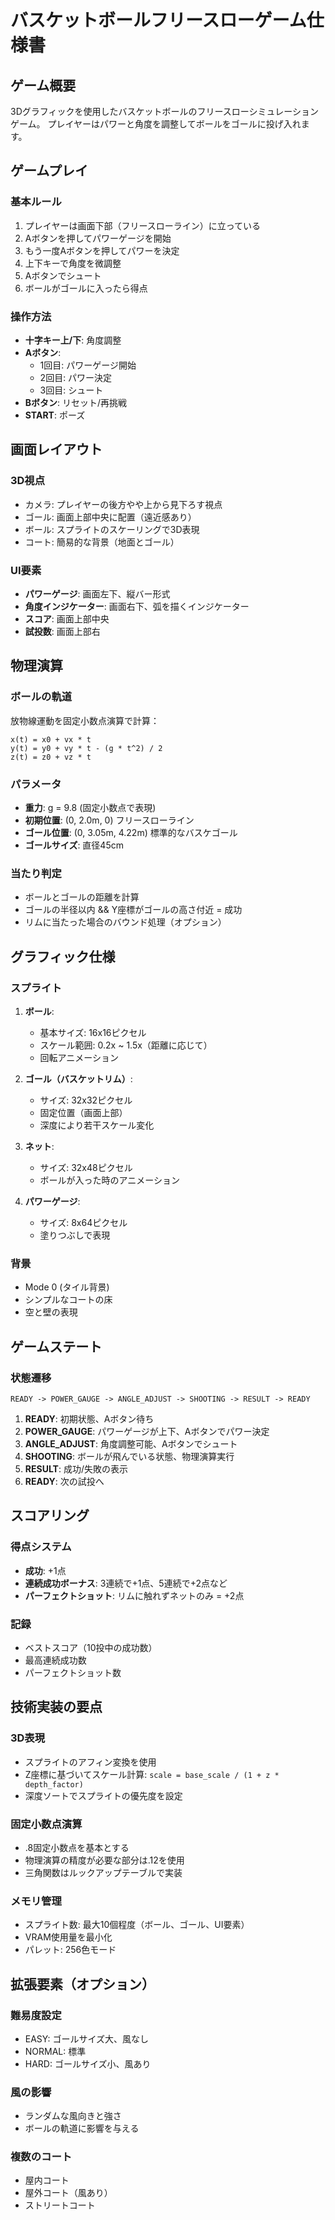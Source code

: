 # バスケットボールフリースローゲーム仕様書

## ゲーム概要
3Dグラフィックを使用したバスケットボールのフリースローシミュレーションゲーム。
プレイヤーはパワーと角度を調整してボールをゴールに投げ入れます。

## ゲームプレイ

### 基本ルール
1. プレイヤーは画面下部（フリースローライン）に立っている
2. Aボタンを押してパワーゲージを開始
3. もう一度Aボタンを押してパワーを決定
4. 上下キーで角度を微調整
5. Aボタンでシュート
6. ボールがゴールに入ったら得点

### 操作方法
- **十字キー上/下**: 角度調整
- **Aボタン**:
  - 1回目: パワーゲージ開始
  - 2回目: パワー決定
  - 3回目: シュート
- **Bボタン**: リセット/再挑戦
- **START**: ポーズ

## 画面レイアウト

### 3D視点
- カメラ: プレイヤーの後方やや上から見下ろす視点
- ゴール: 画面上部中央に配置（遠近感あり）
- ボール: スプライトのスケーリングで3D表現
- コート: 簡易的な背景（地面とゴール）

### UI要素
- **パワーゲージ**: 画面左下、縦バー形式
- **角度インジケーター**: 画面右下、弧を描くインジケーター
- **スコア**: 画面上部中央
- **試投数**: 画面上部右

## 物理演算

### ボールの軌道
放物線運動を固定小数点演算で計算：
```
x(t) = x0 + vx * t
y(t) = y0 + vy * t - (g * t^2) / 2
z(t) = z0 + vz * t
```

### パラメータ
- **重力**: g = 9.8 (固定小数点で表現)
- **初期位置**: (0, 2.0m, 0) フリースローライン
- **ゴール位置**: (0, 3.05m, 4.22m) 標準的なバスケゴール
- **ゴールサイズ**: 直径45cm

### 当たり判定
- ボールとゴールの距離を計算
- ゴールの半径以内 && Y座標がゴールの高さ付近 = 成功
- リムに当たった場合のバウンド処理（オプション）

## グラフィック仕様

### スプライト
1. **ボール**:
   - 基本サイズ: 16x16ピクセル
   - スケール範囲: 0.2x ~ 1.5x（距離に応じて）
   - 回転アニメーション

2. **ゴール（バスケットリム）**:
   - サイズ: 32x32ピクセル
   - 固定位置（画面上部）
   - 深度により若干スケール変化

3. **ネット**:
   - サイズ: 32x48ピクセル
   - ボールが入った時のアニメーション

4. **パワーゲージ**:
   - サイズ: 8x64ピクセル
   - 塗りつぶしで表現

### 背景
- Mode 0 (タイル背景)
- シンプルなコートの床
- 空と壁の表現

## ゲームステート

### 状態遷移
```
READY -> POWER_GAUGE -> ANGLE_ADJUST -> SHOOTING -> RESULT -> READY
```

1. **READY**: 初期状態、Aボタン待ち
2. **POWER_GAUGE**: パワーゲージが上下、Aボタンでパワー決定
3. **ANGLE_ADJUST**: 角度調整可能、Aボタンでシュート
4. **SHOOTING**: ボールが飛んでいる状態、物理演算実行
5. **RESULT**: 成功/失敗の表示
6. **READY**: 次の試投へ

## スコアリング

### 得点システム
- **成功**: +1点
- **連続成功ボーナス**: 3連続で+1点、5連続で+2点など
- **パーフェクトショット**: リムに触れずネットのみ = +2点

### 記録
- ベストスコア（10投中の成功数）
- 最高連続成功数
- パーフェクトショット数

## 技術実装の要点

### 3D表現
- スプライトのアフィン変換を使用
- Z座標に基づいてスケール計算: `scale = base_scale / (1 + z * depth_factor)`
- 深度ソートでスプライトの優先度を設定

### 固定小数点演算
- .8固定小数点を基本とする
- 物理演算の精度が必要な部分は.12を使用
- 三角関数はルックアップテーブルで実装

### メモリ管理
- スプライト数: 最大10個程度（ボール、ゴール、UI要素）
- VRAM使用量を最小化
- パレット: 256色モード

## 拡張要素（オプション）

### 難易度設定
- EASY: ゴールサイズ大、風なし
- NORMAL: 標準
- HARD: ゴールサイズ小、風あり

### 風の影響
- ランダムな風向きと強さ
- ボールの軌道に影響を与える

### 複数のコート
- 屋内コート
- 屋外コート（風あり）
- ストリートコート
